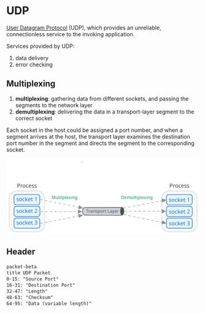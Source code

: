# UDP

[User Datagram Protocol](https://datatracker.ietf.org/doc/html/rfc768) (UDP),
which provides an unreliable, connectionless service to the invoking application.

Services provided by UDP:

1. data delivery
2. error checking

## Multiplexing

1. **multiplexing**: gathering data from different sockets, and passing the segments to the network layer
2. **demultiplexing**: delivering the data in a transport-layer segment to the correct socket

Each socket in the host could be assigned a port number, and when
a segment arrives at the host, the transport layer examines the destination port
number in the segment and directs the segment to the corresponding socket.

![multiplexing](../imgs/network-udp-multiplexing.svg)

## Header

```mermaid
packet-beta
title UDP Packet
0-15: "Source Port"
16-31: "Destination Port"
32-47: "Length"
48-63: "Checksum"
64-95: "Data (variable length)"
```

